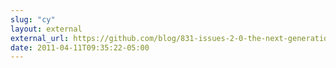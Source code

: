 ```yaml
---
slug: "cy"
layout: external
external_url: https://github.com/blog/831-issues-2-0-the-next-generation
date: 2011-04-11T09:35:22-05:00
---
```

